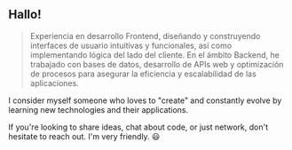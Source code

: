 ## Hallo!

> Experiencia en desarrollo Frontend, diseñando y construyendo interfaces de usuario intuitivas y funcionales, así
> como implementando lógica del lado del cliente. En el ámbito Backend, he trabajado con bases de datos,
> desarrollo de APIs web y optimización de procesos para asegurar la eficiencia y escalabilidad de las aplicaciones.


I consider myself someone who loves to "create" and constantly evolve by learning new technologies and their applications.

If you're looking to share ideas, chat about code, or just network, don't hesitate to reach out. I'm very friendly. 😃

